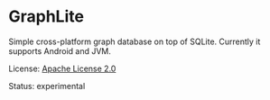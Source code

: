 # GraphLite

Simple cross-platform graph database on top of SQLite.
Currently it supports Android and JVM.

License: [Apache License 2.0](LICENSE)

Status: experimental
